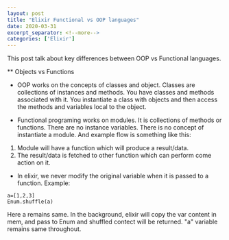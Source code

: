 ```yaml
---
layout: post
title: "Elixir Functional vs OOP languages"
date: 2020-03-31
excerpt_separator: <!--more-->
categories: ['Elixir']
---
```


This post talk about key differences between OOP vs Functional languages.

<!--more-->

** Objects vs Functions
- OOP works on the concepts of classes and object. Classes are collections of instances and methods. You have classes and methods associated with it. You instantiate a class with objects and then access the methods and variables local to the object.

- Functional programing works on modules. It is collections of methods or functions. There are no instance variables. There is no concept of instantiate a module. And example flow is something like this:

1. Module will have a function which will produce a result/data.
2. The result/data is fetched to other function which can perform come action on it.

- In elixir, we never modify the original variable when it is passed to a function. Example:
```
a=[1,2,3]
Enum.shuffle(a)
```
Here a remains same. In the background, elixir will copy the var content in mem, and pass to Enum and shuffled contect will be returned. "a" variable remains same throughout.
